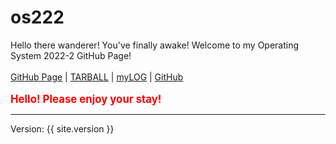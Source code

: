 # os222
Hello there wanderer! You've finally awake! Welcome to my Operating System 2022-2 GitHub Page!
<br><br>
[GitHub Page](https://felixtjahyadi.github.io/os222/)  | 
[TARBALL](SandBox/felixtjahyadi.tar.xz)  | 
[myLOG](TXT/mylog.txt)  | 
[GitHub](https://github.com/felixtjahyadi/os222/)
<br><br>
<span style="color:red; font-weight:bold; font-size:larger;">Hello! Please enjoy your stay!</span>
<hr>
Version: {{ site.version }}
